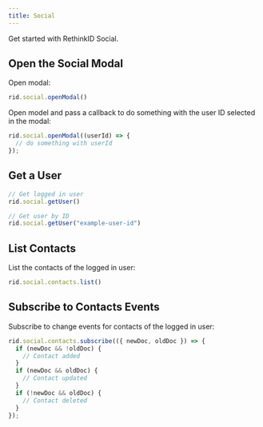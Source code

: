 ```yaml
---
title: Social
---
```


Get started with RethinkID Social.

## Open the Social Modal

Open modal:

```js
rid.social.openModal()
```

Open model and pass a callback to do something with the user ID selected in the modal:

```js
rid.social.openModal((userId) => {
  // do something with userId
});
```

## Get a User

```js
// Get logged in user
rid.social.getUser()

// Get user by ID
rid.social.getUser("example-user-id")
```

## List Contacts

List the contacts of the logged in user:

```js
rid.social.contacts.list()
```

## Subscribe to Contacts Events

Subscribe to change events for contacts of the logged in user:

```js
rid.social.contacts.subscribe(({ newDoc, oldDoc }) => {
  if (newDoc && !oldDoc) {
    // Contact added
  }
  if (newDoc && oldDoc) {
    // Contact updated
  }
  if (!newDoc && oldDoc) {
    // Contact deleted
  }
});
```
